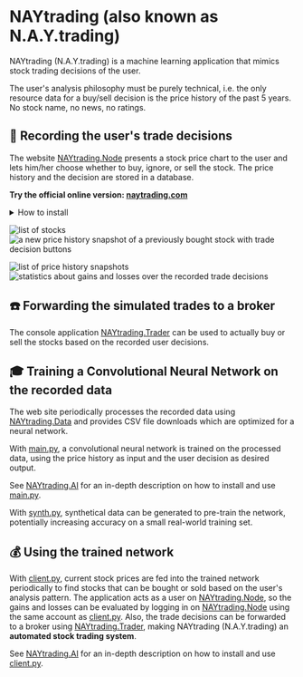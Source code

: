 # NAYtrading (also known as N.A.Y.trading) #
NAYtrading (N.A.Y.trading) is a machine learning application that mimics stock trading decisions of the user. 

The user's analysis philosophy must be purely technical, i.e. the only resource data for a buy/sell decision is the price history of the past 5 years. No stock name, no news, no ratings.

## :pencil: Recording the user's trade decisions ##
The website [NAYtrading.Node](NAYtrading.Node) presents a stock price chart to the user and lets him/her choose whether to buy, ignore, or sell the stock. The price history and the decision are stored in a database. 

**Try the official online version: [naytrading.com](http://naytrading.com)**

<details>
<summary>How to install</summary>

NAYtrading.Node needs a stock data provider to work as expected. This repository includes an example plugin in [NAYtrading.Node.Providers](NAYtrading.Node.Providers) that can be used to quick start the development of such a provider.

```sh
# install tools
root@host:~$ apt-get install sudo
root@host:~$ apt-get install curl
root@host:~$ apt-get install git

# install nodejs
root@host:~$ curl -sL https://deb.nodesource.com/setup_8.x | bash
root@host:~$ apt-get install -y nodejs
root@host:~$ apt-get install -y build-essential
root@host:~$ npm i -g sequelize-cli
root@host:~$ npm i -g node-autostart

# install mysql
root@host:~$ apt-get install mysql-server
root@host:~$ mysql_secure_installation
root@host:~$ mysql -u root -p
[press enter on password prompt]
MariaDB [(none)]> create database naytrading;
MariaDB [(none)]> create user 'naytrading'@'localhost' identified by 'naytrading';
MariaDB [(none)]> grant all on naytrading.* to 'naytrading' identified by 'naytrading';
[Ctrl+C]

# install python 3.x
root@host:~$ apt-get install python3
root@host:~$ apt-get install python3-pip
root@host:~$ pip3 install --upgrade pip
root@host:~$ pip3 install argparse
root@host:~$ pip3 install datetime
root@host:~$ pip3 install noise
root@host:~$ pip3 install numpy

# redirect port 80 to 5000 (or setup a reverse proxy)
root@host:~$ apt-get install iptables-persistent
root@host:~$ iptables -t nat -I PREROUTING -p tcp --dport 80 -j REDIRECT --to-port 5000
root@host:~$ iptables-save > /etc/iptables/rules.v4

# create user
root@host:~$ adduser naytrading
[enter secure password]
[leave details empty]
naytrading@host:~$ su naytrading
naytrading@host:/root$ cd ~

# setup naytrading
naytrading@host:~$ git clone https://github.com/chrwoizi/naytrading.git
naytrading@host:~$ cd naytrading
naytrading@host:~/naytrading$ cd NAYtrading.Node
naytrading@host:~/naytrading/NAYtrading.Node$ npm install
naytrading@host:~/naytrading/NAYtrading.Node$ cd app/config
naytrading@host:~/naytrading/NAYtrading.Node/app/config$ cp config.mandatory.json config.json
naytrading@host:~/naytrading/NAYtrading.Node/app/config$ cp database.mandatory.json database.json
naytrading@host:~/naytrading/NAYtrading.Node/app/config$ vi config.json
[set production.export_token to a secret value of your choice]
[set production.import_token to a secret value of your choice]
[set production.admin_user to your email address]
[set production.proxy if you access the web through a proxy]
[set python to your python executable, e.g. python3]
[add your custom stock data provider envconfig to the include array, e.g. "../../../NAYtrading.Node.Providers/config/envconfig"]
:wq
naytrading@host:~/naytrading/NAYtrading.Node/app/config$ cd ../..
naytrading@host:~/naytrading/NAYtrading.Node$ chmod +x dbmigrate.sh
naytrading@host:~/naytrading/NAYtrading.Node$ chmod +x production.sh
naytrading@host:~/naytrading/NAYtrading.Node$ chmod +x upgrade_production.sh
naytrading@host:~/naytrading/NAYtrading.Node$ ./dbmigrate.sh

# run naytrading
naytrading@host:~/naytrading/NAYtrading.Node$ autostart enable -n "naytrading" -p "/home/naytrading/naytrading/NAYtrading.Node" -c "./production.sh"
naytrading@host:~/naytrading/NAYtrading.Node$ ./production.sh &
```
</details><p></p>

![list of stocks](Documentation/NAYtrading.Web.instruments.png "list of stocks") ![a new price history snapshot of a previously bought stock with trade decision buttons](Documentation/NAYtrading.Web.snapshot.png "a new price history snapshot of a previously bought stock with trade decision buttons")

![list of price history snapshots](Documentation/NAYtrading.Web.snapshots.png "list of price history snapshots") ![statistics about gains and losses over the recorded trade decisions](Documentation/NAYtrading.Web.stats.png "statistics about gains and losses over the recorded trade decisions")

## :telephone: Forwarding the simulated trades to a broker ##

The console application [NAYtrading.Trader](NAYtrading.Trader) can be used to actually buy or sell the stocks based on the recorded user decisions.

## :mortar_board: Training a Convolutional Neural Network on the recorded data ##

The web site periodically processes the recorded data using [NAYtrading.Data](NAYtrading.Data) and provides CSV file downloads which are optimized for a neural network.

With [main.py](NAYtrading.AI/main.py), a convolutional neural network is trained on the processed data, using the price history as input and the user decision as desired output. 

See [NAYtrading.AI](NAYtrading.AI) for an in-depth description on how to install and use [main.py](NAYtrading.AI/main.py).

With [synth.py](NAYtrading.AI/synth.py), synthetical data can be generated to pre-train the network, potentially increasing accuracy on a small real-world training set.

## :moneybag: Using the trained network ##

With [client.py](NAYtrading.AI/client.py), current stock prices are fed into the trained network periodically to find stocks that can be bought or sold based on the user's analysis pattern. The application acts as a user on [NAYtrading.Node](NAYtrading.Node), so the gains and losses can be evaluated by logging in on [NAYtrading.Node](NAYtrading.Node) using the same account as [client.py](NAYtrading.AI/client.py). Also, the trade decisions can be forwarded to a broker using [NAYtrading.Trader](NAYtrading.Trader), making NAYtrading (N.A.Y.trading) an **automated stock trading system**. 

See [NAYtrading.AI](NAYtrading.AI) for an in-depth description on how to install and use [client.py](NAYtrading.AI/client.py).
